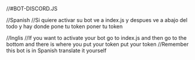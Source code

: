//#BOT-DISCORD.JS

//Spanish
//Si quiere activar su bot ve a index.js y despues ve a abajo del todo y hay donde pone tu token poner tu token

//Inglis
//If you want to activate your bot go to index.js and then go to the bottom and there is where you put your token put your token
//Remember this bot is in Spanish translate it yourself
